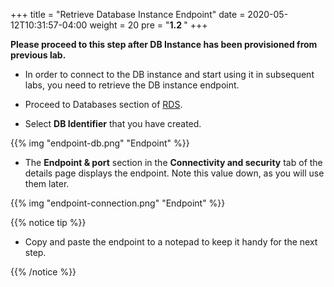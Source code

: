 +++
title = "Retrieve Database Instance Endpoint"
date = 2020-05-12T10:31:57-04:00
weight = 20
pre = "<b>1.2 </b>"
+++

**Please proceed to this step after DB Instance has been provisioned from previous lab.**

* In order to connect to the DB instance and start using it in subsequent labs, you need to retrieve the DB instance endpoint.

* Proceed to Databases section of [RDS](https://console.aws.amazon.com/rds/home#databases:).

* Select **DB Identifier** that you have created.

{{% img "endpoint-db.png" "Endpoint" %}}

* The **Endpoint & port** section in the **Connectivity and security** tab of the details page displays the endpoint. Note this value down, as you will use them later.

{{% img "endpoint-connection.png" "Endpoint" %}}

{{% notice tip %}} 
* Copy and paste the endpoint to a notepad to keep it handy for the next step.

{{% /notice %}}